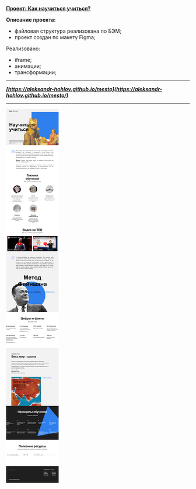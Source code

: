 **[Проект: Как научиться учиться?](https://aleksandr-hohlov.github.io/first-project)**

**Описание проекта:**

- файловая структура реализована по БЭМ;
- проект создан по макету Figma;

Реализовано:

- iframe;
- анимации;
- трансформации;

---

**_[https://aleksandr-hohlov.github.io/mesto](https://aleksandr-hohlov.github.io/mesto/)_**

---

![Скрин проекта](./images/screencapture.png)
